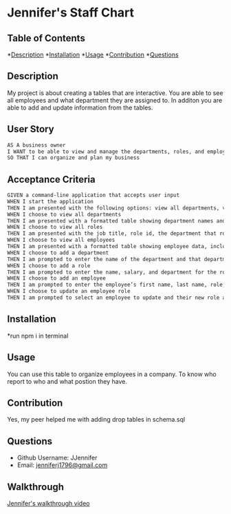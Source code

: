 # Jennifer's Staff Chart
 

  ## Table of Contents
  *[Description](#description)
  *[Installation](#installation)
  *[Usage](#usage)
  *[Contribution](#contribution)
  *[Questions](#questions)


  ## Description
  My project is about creating a tables that are interactive. You are able to see all employees and what department they are assigned to. In additon you are able to add and update information from the tables.  

  ## User Story

```md
AS A business owner
I WANT to be able to view and manage the departments, roles, and employees in my company
SO THAT I can organize and plan my business
```

## Acceptance Criteria

```md
GIVEN a command-line application that accepts user input
WHEN I start the application
THEN I am presented with the following options: view all departments, view all roles, view all employees, add a department, add a role, add an employee, and update an employee role
WHEN I choose to view all departments
THEN I am presented with a formatted table showing department names and department ids
WHEN I choose to view all roles
THEN I am presented with the job title, role id, the department that role belongs to, and the salary for that role
WHEN I choose to view all employees
THEN I am presented with a formatted table showing employee data, including employee ids, first names, last names, job titles, departments, salaries, and managers that the employees report to
WHEN I choose to add a department
THEN I am prompted to enter the name of the department and that department is added to the database
WHEN I choose to add a role
THEN I am prompted to enter the name, salary, and department for the role and that role is added to the database
WHEN I choose to add an employee
THEN I am prompted to enter the employee’s first name, last name, role, and manager, and that employee is added to the database
WHEN I choose to update an employee role
THEN I am prompted to select an employee to update and their new role and this information is updated in the database 
```

  
  ## Installation
  *run npm i in terminal
  

  ## Usage
  You can use this table to organize employees in a company. 
  To know who report to who and what postion they have. 

  ## Contribution
  Yes, my peer helped me with adding drop tables in schema.sql
  

  ## Questions
  * Github Username: JJennifer
  * Email: jenniferj1796@gmail.com


  ## Walkthrough

  [Jennifer's walkthrough video](https://drive.google.com/file/d/17afpuy2rEuGr6PuNFAckodmeHHC4bFZQ/view?usp=sharing)